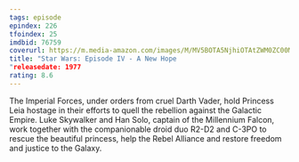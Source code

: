 ```yaml
---
tags: episode
epindex: 226
tfoindex: 25
imdbid: 76759
coverurl: https://m.media-amazon.com/images/M/MV5BOTA5NjhiOTAtZWM0ZC00MWNhLThiMzEtZDFkOTk2OTU1ZDJkXkEyXkFqcGdeQXVyMTA4NDI1NTQx._V1_SX202_CR0,0,202,300_.jpg
title: "Star Wars: Episode IV - A New Hope
"releasedate: 1977
rating: 8.6
---
```


The Imperial Forces, under orders from cruel Darth Vader, hold Princess Leia hostage in their efforts to quell the rebellion against the Galactic Empire. Luke Skywalker and Han Solo, captain of the Millennium Falcon, work together with the companionable droid duo R2-D2 and C-3PO to rescue the beautiful princess, help the Rebel Alliance and restore freedom and justice to the Galaxy.